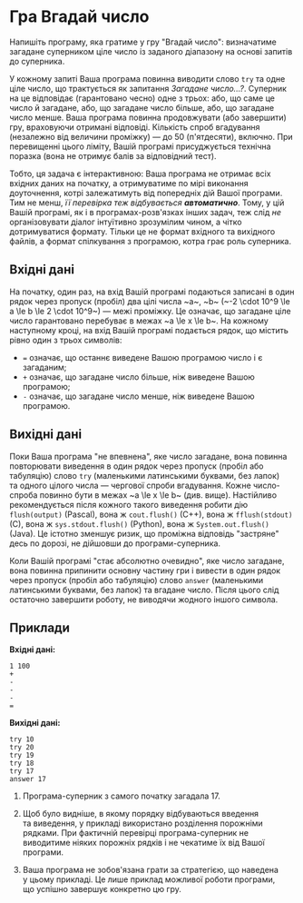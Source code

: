 # Гра Вгадай число

Напишіть програму, яка гратиме у&nbsp;гру "Вгадай число": визначатиме загадане суперником ціле число із заданого діапазону на&nbsp;основі запитів до&nbsp;суперника.

У кожному запиті Ваша програма повинна виводити слово `try` та&nbsp;одне ціле число, що&nbsp;трактується як&nbsp;запитання *Загадане число...?*. Суперник на&nbsp;це відповідає (гарантовано чесно) одне з&nbsp;трьох: або, що&nbsp;саме це число й&nbsp;загадане, або, що&nbsp;загадане число більше, або, що&nbsp;загадане число менше. Ваша програма повинна продовжувати (або завершити) гру, враховуючи отримані відповіді. Кількість спроб вгадування (незалежно від величини проміжку) — до&nbsp;50 (п'ятдесяти), включно. При перевищенні цього ліміту, Вашій програмі присуджується технічна поразка (вона не отримує балів за&nbsp;відповідний тест).

Тобто, ця задача є інтерактивною: Ваша програма не отримає всіх вхідних даних на&nbsp;початку, а&nbsp;отримуватиме по&nbsp;мірі виконання доуточнення, котрі залежатимуть від попередніх дій Вашої програми. Тим не менш, *її перевірка теж відбувається **автоматично***. Тому, у&nbsp;цій Вашій програмі, як&nbsp;і&nbsp;в&nbsp;програмах-розв'язках інших задач, теж слід *не* організовувати діалог інтуїтивно зрозумілим чином, а&nbsp;чітко дотримуватися формату. Тільки це не формат вхідного та&nbsp;вихідного файлів, а&nbsp;формат спілкування з&nbsp;програмою, котра грає роль суперника.

## Вхідні дані

На початку, один раз, на&nbsp;вхід Вашій програмі подаються записані в&nbsp;один рядок через пропуск (пробіл) два цілі числа ~a~, ~b~ (~-2 \cdot 10^9 \le a \le b \le 2 \cdot 10^9~) — межі проміжку. Це означає, що&nbsp;загадане ціле число гарантовано перебуває в&nbsp;межах ~a \le x \le b~.
На кожному наступному кроці, на&nbsp;вхід Вашій програмі подається рядок, що&nbsp;містить рівно один з&nbsp;трьох символів:
- `=` означає, що&nbsp;останнє виведене Вашою програмою число і&nbsp;є загаданим;
- `+` означає, що&nbsp;загадане число більше, ніж виведене Вашою програмою;
- `-` означає, що&nbsp;загадане число менше, ніж виведене Вашою програмою.

## Вихідні дані

Поки Ваша програма "не впевнена", яке число загадане, вона повинна повторювати виведення в&nbsp;один рядок через пропуск (пробіл або табуляцію) слово `try` (маленькими латинськими буквами, без лапок) та&nbsp;одного цілого числа — чергової спроби вгадування. Кожне число-спроба повинно бути в&nbsp;межах ~a \le x \le b~ (див. вище). Настійливо рекомендується після кожного такого виведення робити дію `flush(output)` (Pascal), вона ж `cout.flush()` (C++), вона ж `fflush(stdout)` (C), вона ж `sys.stdout.flush()` (Python), вона ж `System.out.flush()` (Java). Це істотно зменшує ризик, що&nbsp;проміжна відповідь "застряне" десь по&nbsp;дорозі, не дійшовши до&nbsp;програми-суперника.

Коли Вашій програмі "стає абсолютно очевидно", яке число загадане, вона повинна припинити основну частину гри і&nbsp;вивести в&nbsp;один рядок через пропуск (пробіл або табуляцію) слово `answer` (маленькими латинськими буквами, без лапок) та&nbsp;вгадане число. Після цього слід остаточно завершити роботу, не виводячи жодного іншого символа.

## Приклади

**Вхідні дані:**
```
1 100
+
-
-
-
=
```

**Вихідні дані:**
```
try 10
try 20
try 19
try 18
try 17
answer 17
```
1) Програма-суперник з&nbsp;самого початку загадала&nbsp;17.

2) Щоб було видніше, в&nbsp;якому порядку відбуваються введення та&nbsp;виведення, у&nbsp;прикладі використано розділення порожніми рядками. При фактичній перевірці програма-суперник не виводитиме ніяких порожніх рядків і&nbsp;не чекатиме їх від Вашої програми.

3) Ваша програма не зобов'язана грати за&nbsp;стратегією, що&nbsp;наведена у&nbsp;цьому прикладі. Це лише приклад можливої роботи програми, що&nbsp;успішно завершує конкретно цю гру.
